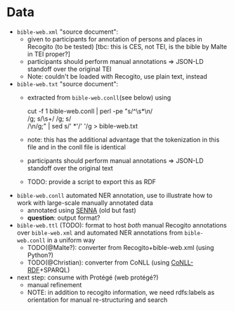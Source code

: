 # Data

- `bible-web.xml` "source document":
	- given to participants for annotation of persons and places in Recogito (to be tested)
	  [tbc: this is CES, not TEI, is the bible by Malte in TEI proper?]
 	- participants should perform manual annotations => JSON-LD standoff over the original TEI
 	- Note: couldn't be loaded with Recogito, use plain text, instead
- `bible-web.txt` "source document":
	- extracted from `bible-web.conll`(see below) using

		cut -f 1  bible-web.conll | perl -pe "s/^\s*\n/<br>/g; s/\s+/ /g; s/<br>/\n/g;" | sed s/'  *'/' '/g > bible-web.txt
	
	- note: this has the additional advantage that the tokenization in this file and in the conll file is identical
 	- participants should perform manual annotations => JSON-LD standoff over the original text
 	- TODO: provide a script to export this as RDF
- `bible-web.conll` automated NER annotation, use to illustrate how to work with large-scale manually annotated data
	- annotated using [SENNA](https://ronan.collobert.com/senna/) (old but fast)
	- **question**: output format?
- `bible-web.ttl` (TODO): format to host *both* manual Recogito annotations over `bible-web.xml` and automated NER annotations from `bible-web.conll` in a uniform way
	- TODO(@Malte?): converter from Recogito+bible-web.xml (using Python?)
	- TODO(@Christian): converter from CoNLL (using [CoNLL-RDF](https://github.com/acoli-repo/conll-rdf)+SPARQL)
- next step: consume with Protégé (web protégé?)
	- manual refinement
	- NOTE: in addition to recogito information, we need rdfs:labels as orientation for manual re-structuring and search